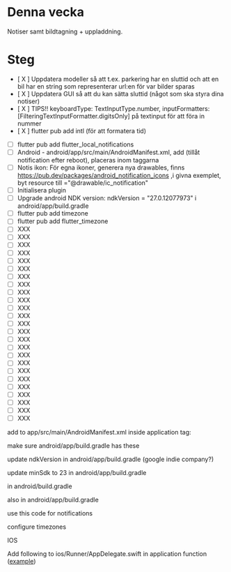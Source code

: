 # Denna vecka

Notiser samt bildtagning + uppladdning. 

# Steg

- [ X ] Uppdatera modeller så att t.ex. parkering har en sluttid och att en bil har en string som representerar url:en för var bilder sparas
- [ X ] Uppdatera GUI så att du kan sätta sluttid (något som ska styra dina notiser)
- [ X ] TIPS!! keyboardType: TextInputType.number,  inputFormatters: [FilteringTextInputFormatter.digitsOnly] på textinput för att föra in nummer           
- [ X ] flutter pub add intl (för att formatera tid)
- [  ] flutter pub add flutter_local_notifications
- [  ] Android - android/app/src/main/AndroidManifest.xml, add <uses-permission android:name="android.permission.RECEIVE_BOOT_COMPLETED"/> 
    <uses-permission android:name="android.permission.USE_EXACT_ALARM" /> (tillåt notification efter reboot), placeras inom <manifest/> taggarna
- [  ] Notis ikon: <meta-data
  android:name="com.google.firebase.messaging.default_notification_icon"
  android:resource="@mipmap/ic_launcher"/>
        För egna ikoner, generera nya drawables, finns https://pub.dev/packages/android_notification_icons ,i givna exemplet, byt resource till ="@drawable/ic_notification"
- [  ] Initialisera plugin
- [  ] Upgrade android NDK version:         ndkVersion = "27.0.12077973" i android/app/build.gradle
- [  ] flutter pub add timezone
- [  ] flutter pub add flutter_timezone
- [  ] XXX
- [  ] XXX
- [  ] XXX
- [  ] XXX
- [  ] XXX
- [  ] XXX
- [  ] XXX
- [  ] XXX
- [  ] XXX
- [  ] XXX
- [  ] XXX
- [  ] XXX
- [  ] XXX
- [  ] XXX
- [  ] XXX
- [  ] XXX
- [  ] XXX
- [  ] XXX
- [  ] XXX
- [  ] XXX
- [  ] XXX
- [  ] XXX
- [  ] XXX
- [  ] XXX
- [  ] XXX

add to app/src/main/AndroidManifest.xml inside application tag:

<!-- 

        <receiver android:exported="false" android:name="com.dexterous.flutterlocalnotifications.ScheduledNotificationReceiver" />
        <receiver android:exported="false" android:name="com.dexterous.flutterlocalnotifications.ScheduledNotificationBootReceiver">
            <intent-filter>
                <action android:name="android.intent.action.BOOT_COMPLETED"/>
                <action android:name="android.intent.action.MY_PACKAGE_REPLACED"/>
                <action android:name="android.intent.action.QUICKBOOT_POWERON" />
                <action android:name="com.htc.intent.action.QUICKBOOT_POWERON"/>
            </intent-filter>
        </receiver>

 -->


make sure android/app/build.gradle has these
<!-- 
android {
  defaultConfig {
    multiDexEnabled true
  }

  compileOptions {
    // Flag to enable support for the new language APIs
    coreLibraryDesugaringEnabled true
    // Sets Java compatibility to Java 8
    sourceCompatibility JavaVersion.VERSION_1_8
    targetCompatibility JavaVersion.VERSION_1_8
  }
}

dependencies {
  coreLibraryDesugaring 'com.android.tools:desugar_jdk_libs:1.2.2'
}
 -->

update ndkVersion in android/app/build.gradle (google indie company?)

<!-- 

    //compileSdk = flutter.compileSdkVersion
    //ndkVersion = flutter.ndkVersion
    compileSdk = 35
    ndkVersion = "27.0.12077973"
    
     -->

update minSdk to 23 in android/app/build.gradle

<!-- 

    defaultConfig {
        // TODO: Specify your own unique Application ID (https://developer.android.com/studio/build/application-id.html).
        applicationId = "com.example.admin_app"
        // You can update the following values to match your application needs.
        // For more information, see: https://flutter.dev/to/review-gradle-config.
        /* STI NOTIFICATIONS */
        //minSdk = flutter.minSdkVersion
        minSdk = 23


 -->

 in android/build.gradle

<!-- 

plugins {
    /* STI NOTIFICATIONS */
      // Add the dependency for the Google services Gradle plugin
  id 'com.google.gms.google-services' version '4.4.2' apply false
}

 -->

 also in android/app/build.gradle

 <!-- 
 
 /* STI NOTIFICATIONS */
dependencies {
  coreLibraryDesugaring 'com.android.tools:desugar_jdk_libs:1.2.2'

  // Import the Firebase BoM
  implementation(platform("com.google.firebase:firebase-bom:33.8.0"))

  // When using the BoM, you don't specify versions in Firebase library dependencies

  // TODO: Add the dependencies for Firebase products you want to use
  // See https://firebase.google.com/docs/android/setup#available-libraries
  // For example, add the dependencies for Firebase Authentication and Cloud Firestore
  implementation("com.google.firebase:firebase-auth")
  implementation("com.google.firebase:firebase-firestore")

}
 
  -->


 use this code for notifications

<!-- 

late FlutterLocalNotificationsPlugin flutterLocalNotificationsPlugin;

int notifications = 0;

Future<void> showNotification(
    {required String title, required String content}) async {
  String channelId = const Uuid()
      .v4(); // id should be unique per message, but contents of the same notification can be updated if you write to the same id
  const String channelName =
      "notifications_channel"; // this can be anything, different channels can be configured to have different colors, sound, vibration, we wont do that here
  String channelDescription =
      "Standard notifications"; // description is optional but shows up in user system settings
  var androidPlatformChannelSpecifics = AndroidNotificationDetails(
      channelId, channelName,
      channelDescription: channelDescription,
      importance: Importance.max,
      priority: Priority.high,
      ticker: 'ticker');
  var iOSPlatformChannelSpecifics = const DarwinNotificationDetails();
  var platformChannelSpecifics = NotificationDetails(
      android: androidPlatformChannelSpecifics,
      iOS: iOSPlatformChannelSpecifics);
  return await flutterLocalNotificationsPlugin.show(
    notifications++,
    title,
    content,
    platformChannelSpecifics,
  );
}

Future<void> initializeNotifications() async {
  flutterLocalNotificationsPlugin = FlutterLocalNotificationsPlugin();
  var initializationSettingsAndroid = const AndroidInitializationSettings(
      '@mipmap/ic_launcher'); // TODO: Change this to an icon of your choice if you want to fix it.
  var initializationSettingsIOS = const DarwinInitializationSettings();
  var initializationSettings = InitializationSettings(
      android: initializationSettingsAndroid, iOS: initializationSettingsIOS);
  await flutterLocalNotificationsPlugin.initialize(initializationSettings);
}

 -->

configure timezones

 <!-- 
 
 Future<void> _configureLocalTimeZone() async {
  if (kIsWeb || Platform.isLinux) {
    return;
  }
  tz.initializeTimeZones();
  if (Platform.isWindows) {
    return;
  }
  final String timeZoneName = await FlutterTimezone.getLocalTimezone();
  tz.setLocalLocation(tz.getLocation(timeZoneName));
}
 
  -->













  IOS



  Add following to ios/Runner/AppDelegate.swift in application function ([example](https://github.com/MaikuB/flutter_local_notifications/blob/master/flutter_local_notifications/example/ios/Runner/AppDelegate.swift))

  <!-- 
  
  if #available(iOS 10.0, *) {
  UNUserNotificationCenter.current().delegate = self as? UNUserNotificationCenterDelegate
}
  
   -->